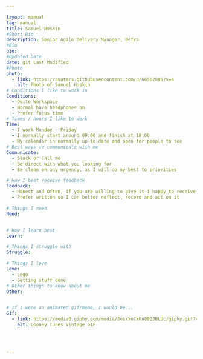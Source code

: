 ```yaml
---

layout: manual
tag: manual
title: Samuel Hoskin
#Short Bio
description: Senior Agile Delivery Manager, Defra 
#Bio
bio: 
#Updated Date
date: git Last Modified
#Photo
photo:
  - link: https://avatars.githubusercontent.com/u/66562886?v=4
    alt: Photo of Samuel Hoskin
# Conditions I like to work in
Conditions:
  - Quite Workspace
  - Normal have headphones on
  - Prefer focus time
# Times / hours I like to work
Time:
  - I work Monday - Friday
  - I normally start around 09:00 and finish at 18:00
  - My calendar in normally up-to-date and open for people to see 
# Best ways to communicate with me
Communicate:
  - Slack or Call me
  - Be direct with what you looking for
  - Be clean on any urgency, as I will do my best to priorities

# How I best receive feedback
Feedback:
  - Honest and Often, If you are willing to give it I happy to receive it 
  - Prefer written so I can better reflect, record and act on it

# Things I need
Need:


# How I learn best
Learn:

# Things I struggle with
Struggle:

# Things I love
Love:
  - Lego
  - Getting stuff done
# Other things to know about me
Other:


# If I were an animated gif/meme, I would be...
Gif:
  - link: https://media0.giphy.com/media/3osxYoCkKu892JBLUc/giphy.gif?cid=ecf05e47e2e579e5a5d99a020ed17d56df58e00fa10c9418&rid=giphy.gif&ct=g
    alt: Looney Tunes Vintage GIF 



     
---
```

